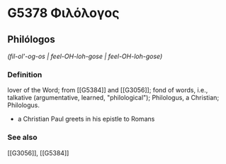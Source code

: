 # G5378 Φιλόλογος

## Philólogos

_(fil-ol'-og-os | feel-OH-loh-gose | feel-OH-loh-gose)_

### Definition

lover of the Word; from [[G5384]] and [[G3056]]; fond of words, i.e., talkative (argumentative, learned, "philological"); Philologus, a Christian; Philologus.

- a Christian Paul greets in his epistle to Romans

### See also

[[G3056]], [[G5384]]

